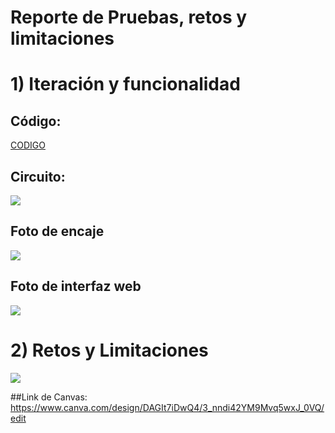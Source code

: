 # Reporte de Pruebas, retos y limitaciones
# 1) Iteración y funcionalidad

## Código: 

[CODIGO](https://github.com/BrunoXIII-Gav/FDD_1/blob/main/Archivos_de_FDD/Software/Programa_unido.ino)


## Circuito: 

![](https://github.com/BrunoXIII-Gav/FDD_1/blob/main/Archivos_de_FDD/Imagenes/Imagenes_entregable8/Foto_circuito_renovado.jpg)

## Foto de encaje

![](https://github.com/BrunoXIII-Gav/FDD_1/blob/main/Archivos_de_FDD/Imagenes/Imagenes_entregable8/Foto_de_encaje.jpg)

## Foto de interfaz web

![](https://github.com/BrunoXIII-Gav/FDD_1/blob/main/Archivos_de_FDD/Imagenes/Imagenes_entregable8/Captura_mapa_web.PNG)



# 2) Retos y Limitaciones

![](https://raw.githubusercontent.com/BrunoXIII-Gav/FDD_1/0813e46a796b172803711e5a01fd1121ca890cd1/Archivos_de_FDD/Imagenes/Imagenes_entregable8/_Entregable%208.png)

##Link de Canvas: 
https://www.canva.com/design/DAGIt7iDwQ4/3_nndi42YM9Mvq5wxJ_0VQ/edit
